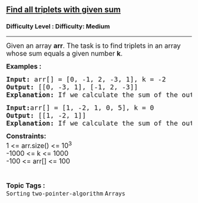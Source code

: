 <h2><a href="https://www.geeksforgeeks.org/problems/print-all-triplets-with-given-sum/1?page=2&sortBy=latest">Find all triplets with given sum</a></h2><h3>Difficulty Level : Difficulty: Medium</h3><hr><div class="problems_problem_content__Xm_eO"><p><span style="font-size: 18px;">Given an array <strong>arr</strong>. The task is to find triplets in an array whose sum equals a given number <strong>k</strong>.</span></p>
<p><span style="font-size: 18px;"><strong>Examples :</strong></span></p>
<pre><span style="font-size: 18px;"><strong>Input: </strong>arr[] = [0, -1, 2, -3, 1], k = -2<br><strong>Output:</strong> [[0, -3, 1], [-1, 2, -3]] <strong>
Explanation: </strong>If we calculate the sum of the output, 0 + (-3) + 1 = -2, (-1) + 2 + (-3) = -2</span>
</pre>
<pre><span style="font-size: 18px;"><strong>Input:</strong>arr[] = [1, -2, 1, 0, 5], k = 0
<strong>Output: </strong>[[1, -2, 1]] <strong>
Explanation: </strong>If we calculate the sum of the output, 1 + (-2) + 1 = 0</span></pre>
<p><span style="font-size: 18px;"><strong>Constraints:</strong><br>1 &lt;= arr.size() &lt;= 10<sup>3</sup><br>-1000 &lt;= k &lt;= 1000<br>-100 &lt;= arr[] &lt;= 100</span></p></div><br><p><span style=font-size:18px><strong>Topic Tags : </strong><br><code>Sorting</code>&nbsp;<code>two-pointer-algorithm</code>&nbsp;<code>Arrays</code>&nbsp;